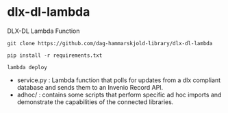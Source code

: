# dlx-dl-lambda
DLX-DL Lambda Function

`git clone https://github.com/dag-hammarskjold-library/dlx-dl-lambda`

`pip install -r requirements.txt`

`lambda deploy`

* service.py : Lambda function that polls for updates from a dlx compliant database and sends them to an Invenio Record API.
* adhoc/ : contains some scripts that perform specific ad hoc imports and demonstrate the capabilities of the connected libraries.